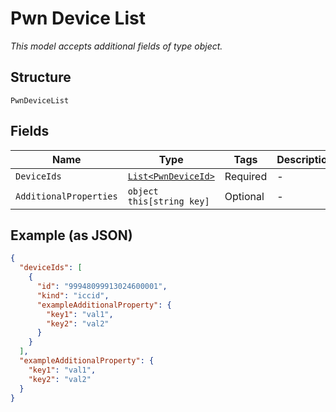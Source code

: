 
# Pwn Device List

*This model accepts additional fields of type object.*

## Structure

`PwnDeviceList`

## Fields

| Name | Type | Tags | Description |
|  --- | --- | --- | --- |
| `DeviceIds` | [`List<PwnDeviceId>`](../../doc/models/pwn-device-id.md) | Required | - |
| `AdditionalProperties` | `object this[string key]` | Optional | - |

## Example (as JSON)

```json
{
  "deviceIds": [
    {
      "id": "99948099913024600001",
      "kind": "iccid",
      "exampleAdditionalProperty": {
        "key1": "val1",
        "key2": "val2"
      }
    }
  ],
  "exampleAdditionalProperty": {
    "key1": "val1",
    "key2": "val2"
  }
}
```

